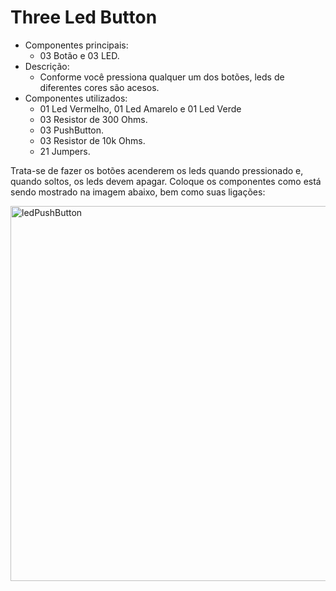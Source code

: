 # Three Led Button

* Componentes principais:
    * 03 Botão e 03 LED.
* Descrição:
    * Conforme você pressiona qualquer um dos botões, leds de diferentes cores são acesos.
* Componentes utilizados:
    * 01 Led Vermelho, 01 Led Amarelo e 01 Led Verde
    * 03 Resistor de 300 Ohms.
    * 03 PushButton.
    * 03 Resistor de 10k Ohms.
    * 21 Jumpers.

Trata-se de fazer os botões acenderem os leds quando pressionado e, quando soltos, os leds devem apagar. Coloque os componentes como está sendo mostrado na imagem abaixo, bem como suas ligações:

<img alt="ledPushButton" title="#ledPushButton" src="./ledPushButton.png" width="600px">
